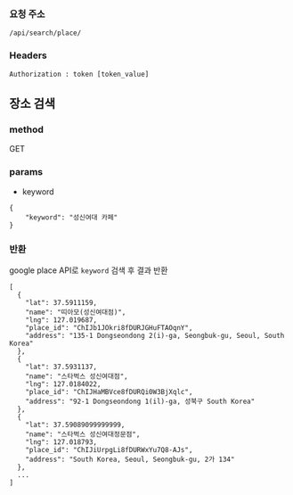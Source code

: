 ### 요청 주소
```
/api/search/place/
```
### Headers
```
Authorization : token [token_value]
```

## 장소 검색

### method

GET

### params
- keyword

```
{
	"keyword": "성신여대 카페"
}
```

### 반환
google place API로 `keyword` 검색 후 결과 반환

```
[
  {
    "lat": 37.5911159,
    "name": "띠아모(성신여대점)",
    "lng": 127.019687,
    "place_id": "ChIJb1JOkri8fDURJGHuFTAOqnY",
    "address": "135-1 Dongseondong 2(i)-ga, Seongbuk-gu, Seoul, South Korea"
  },
  {
    "lat": 37.5931137,
    "name": "스타벅스 성신여대점",
    "lng": 127.0184022,
    "place_id": "ChIJHaMBVce8fDURQi0W3BjXqlc",
    "address": "92-1 Dongseondong 1(il)-ga, 성북구 South Korea"
  },
  {
    "lat": 37.59089099999999,
    "name": "스타벅스 성신여대정문점",
    "lng": 127.018793,
    "place_id": "ChIJiUrpgLi8fDURWxYu7Q8-AJs",
    "address": "South Korea, Seoul, Seongbuk-gu, 2가 134"
  },
  ...
]
```